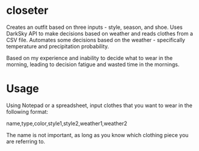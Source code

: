 # closeter
Creates an outfit based on three inputs - style, season, and shoe. Uses DarkSky API to make decisions based on weather and reads clothes from a CSV file. Automates some decisions based on the weather - specifically temperature and precipitation probability.

Based on my experience and inability to decide what to wear in the morning, leading to decision fatigue and wasted time in the mornings.

# Usage
Using Notepad or a spreadsheet, input clothes that you want to wear in the following format:

name,type,color,style1,style2,weather1,weather2

The name is not important, as long as you know which clothing piece you are referring to.
